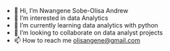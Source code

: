 - 👋 Hi, I’m Nwangene Sobe-Olisa Andrew
- 👀 I’m interested in data Analytics
- 🌱 I’m currently learning data analytics with python
- 💞️ I’m looking to collaborate on data analyst projects
- 📫 How to reach me olisangene@gmail.com

<!---
AZeusnmor/AZeusnmor is a ✨ special ✨ repository because its `README.md` (this file) appears on your GitHub profile.
You can click the Preview link to take a look at your changes.
--->
